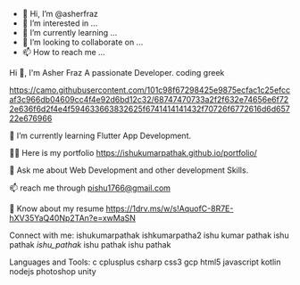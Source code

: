 - 👋 Hi, I’m @asherfraz
- 👀 I’m interested in ...
- 🌱 I’m currently learning ...
- 💞️ I’m looking to collaborate on ...
- 📫 How to reach me ...


Hi 👋, I'm Asher Fraz
A passionate Developer.
coding greek

https://camo.githubusercontent.com/101c98f67298425e9875ecfac1c25efccaf3c966db04609cc4f4e92d6bd12c32/68747470733a2f2f632e74656e6f722e636f6d2f4e4f594633663832625f6741414141432f70726f6772616d6d65722e676966



🌱 I’m currently learning Flutter App Development.

👨‍💻 Here is my portfolio https://ishukumarpathak.github.io/portfolio/

💬 Ask me about Web Development and other development Skills.

📫 reach me through pishu1766@gmail.com

📄 Know about my resume https://1drv.ms/w/s!AquofC-8R7E-hXV35YaQ40Np2TAn?e=xwMaSN

Connect with me:
ishukumarpathak ishkumarpatha2 ishu kumar pathak ishu pathak _ishu_pathak_ ishu pathak ishu pathak

Languages and Tools:
c cplusplus csharp css3 gcp html5 javascript kotlin nodejs photoshop unity


<!---
asherfraz/asherfraz is a ✨ special ✨ repository because its `README.md` (this file) appears on your GitHub profile.
You can click the Preview link to take a look at your changes.
--->
